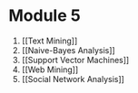 # Module 5
1. [[Text Mining]]
2. [[Naive-Bayes Analysis]]
3. [[Support Vector Machines]]
4. [[Web Mining]]
5. [[Social Network Analysis]]